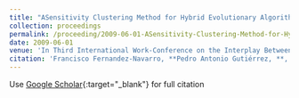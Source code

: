 ```yaml
---
title: "ASensitivity Clustering Method for Hybrid Evolutionary Algorithms"
collection: proceedings
permalink: /proceeding/2009-06-01-ASensitivity-Clustering-Method-for-Hybrid-Evolutionary-Algorithms
date: 2009-06-01
venue: 'In Third International Work-Conference on the Interplay Between Natural and Artificial Computation (IWINAC09)'
citation: 'Francisco Fernandez-Navarro, **Pedro Antonio Gutiérrez, **, César Hervás-Martínez, Juan Carlos Fernández, , &quot;ASensitivity Clustering Method for Hybrid Evolutionary Algorithms.&quot; In Third International Work-Conference on the Interplay Between Natural and Artificial Computation (IWINAC09), Methods and Models in Artificial and Natural Computation, Lecture Notes in Computer Science, Vol. 5601, 2009, Santiago de Compostela, Spain, pp.245--254.'
---
```

Use [Google Scholar](https://scholar.google.com/scholar?q=ASensitivity+Clustering+Method+for+Hybrid+Evolutionary+Algorithms){:target="_blank"} for full citation